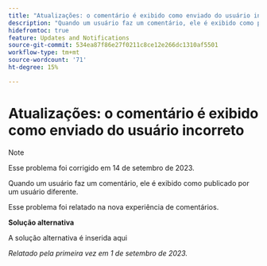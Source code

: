 ```yaml
---
title: "Atualizações: o comentário é exibido como enviado do usuário incorreto"
description: "Quando um usuário faz um comentário, ele é exibido como publicado por um usuário diferente."
hidefromtoc: true
feature: Updates and Notifications
source-git-commit: 534ea87f86e27f0211c8ce12e266dc1310af5501
workflow-type: tm+mt
source-wordcount: '71'
ht-degree: 15%

---
```



# Atualizações: o comentário é exibido como enviado do usuário incorreto

>[!NOTE]
>
>Esse problema foi corrigido em 14 de setembro de 2023.

Quando um usuário faz um comentário, ele é exibido como publicado por um usuário diferente.

Esse problema foi relatado na nova experiência de comentários.

**Solução alternativa**

A solução alternativa é inserida aqui

_Relatado pela primeira vez em 1 de setembro de 2023._

